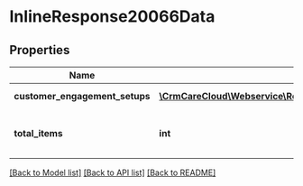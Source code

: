 # InlineResponse20066Data

## Properties
Name | Type | Description | Notes
------------ | ------------- | ------------- | -------------
**customer_engagement_setups** | [**\CrmCareCloud\Webservice\RestApi\Client\Model\CustomerEngagementSetup[]**](CustomerEngagementSetup.md) | List of all setups. | [optional] 
**total_items** | **int** | The number of all found setups. | [optional] 

[[Back to Model list]](../../README.md#documentation-for-models) [[Back to API list]](../../README.md#documentation-for-api-endpoints) [[Back to README]](../../README.md)


